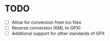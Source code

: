 # TODO
- [ ] Allow for conversion from tcx files
- [ ] Reverse conversion (KML to GPX)
- [ ] Additional support for other standards of GPX
